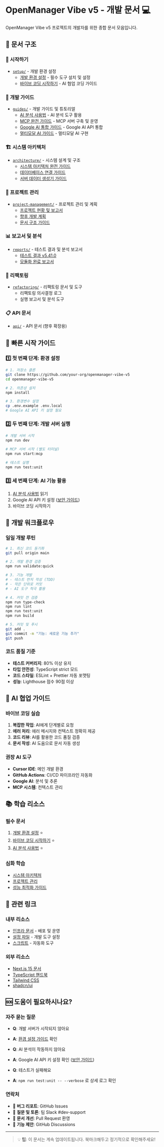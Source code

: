 # OpenManager Vibe v5 - 개발 문서 💻

OpenManager Vibe v5 프로젝트의 개발자를 위한 종합 문서 모음입니다.

## 📁 문서 구조

### 🚀 시작하기

- [`setup/`](setup/) - 개발 환경 설정
  - [개발 환경 설정](setup/개발_환경_설정.md) - 필수 도구 설치 및 설정
  - [바이브 코딩 시작하기](setup/바이브_코딩_시작하기.md) - AI 협업 코딩 가이드

### 📖 개발 가이드

- [`guides/`](guides/) - 개발 가이드 및 튜토리얼
  - [AI 분석 사용법](guides/AI_분석_사용법.md) - AI 분석 도구 활용
  - [MCP 완전 가이드](guides/MCP_완전_가이드.md) - MCP 서버 구축 및 운영
  - [Google AI 통합 가이드](guides/GOOGLE_AI_BETA_INTEGRATION_GUIDE.md) - Google AI API 통합
  - [멀티모달 AI 가이드](guides/MULTIMODAL_AI_INTEGRATION_GUIDE.md) - 멀티모달 AI 구현

### 🏗️ 시스템 아키텍처

- [`architecture/`](architecture/) - 시스템 설계 및 구조
  - [시스템 아키텍처 완전 가이드](architecture/시스템_아키텍처_완전_가이드.md)
  - [데이터베이스 연결 가이드](architecture/DATABASE_CONNECTION_GUIDE.md)
  - [서버 데이터 생성기 가이드](architecture/SERVER_DATA_GENERATOR_v5_GUIDE.md)

### 🎯 프로젝트 관리

- [`project-management/`](project-management/) - 프로젝트 관리 및 계획
  - [프로젝트 현황 및 보고서](project-management/프로젝트_현황_및_보고서.md)
  - [향후 개발 계획](project-management/FUTURE_DEVELOPMENT_PLAN.md)
  - [문서 구조 가이드](project-management/문서_구조_가이드.md)

### 📊 보고서 및 분석

- [`reports/`](reports/) - 테스트 결과 및 분석 보고서
  - [테스트 결과 v5.41.0](reports/TEST_RESULTS_v5.41.0.md)
  - [모듈화 완료 보고서](reports/MODULARIZATION_COMPLETION_REPORT.md)

### 🔧 리팩토링

- [`refactoring/`](refactoring/) - 리팩토링 문서 및 도구
  - 리팩토링 의사결정 로그
  - 실행 보고서 및 분석 도구

### 📋 API 문서

- [`api/`](api/) - API 문서 (향후 확장용)

## 🚀 빠른 시작 가이드

### 1️⃣ 첫 번째 단계: 환경 설정

```bash
# 1. 저장소 클론
git clone https://github.com/your-org/openmanager-vibe-v5
cd openmanager-vibe-v5

# 2. 의존성 설치
npm install

# 3. 환경변수 설정
cp .env.example .env.local
# Google AI API 키 설정 필요
```

### 2️⃣ 두 번째 단계: 개발 서버 실행

```bash
# 개발 서버 시작
npm run dev

# MCP 서버 시작 (별도 터미널)
npm run start:mcp

# 테스트 실행
npm run test:unit
```

### 3️⃣ 세 번째 단계: AI 기능 활용

1. [AI 분석 사용법](guides/AI_분석_사용법.md) 읽기
2. Google AI API 키 설정 ([보안 가이드](../security/))
3. 바이브 코딩 시작하기

## 🔧 개발 워크플로우

### 일일 개발 루틴

```bash
# 1. 최신 코드 동기화
git pull origin main

# 2. 개발 환경 검증
npm run validate:quick

# 3. 기능 개발
# - 테스트 먼저 작성 (TDD)
# - 작은 단위로 커밋
# - AI 도구 적극 활용

# 4. 커밋 전 검증
npm run type-check
npm run lint
npm run test:unit
npm run build

# 5. 커밋 및 푸시
git add .
git commit -m "기능: 새로운 기능 추가"
git push
```

### 코드 품질 기준

- **테스트 커버리지**: 80% 이상 유지
- **타입 안전성**: TypeScript strict 모드
- **코드 스타일**: ESLint + Prettier 자동 포맷팅
- **성능**: Lighthouse 점수 90점 이상

## 🤖 AI 협업 가이드

### 바이브 코딩 실습

1. **복잡한 작업**: AI에게 단계별로 요청
2. **에러 처리**: 에러 메시지와 컨텍스트 정확히 제공
3. **코드 리뷰**: AI를 활용한 코드 품질 검증
4. **문서 작성**: AI 도움으로 문서 자동 생성

### 권장 AI 도구

- **Cursor IDE**: 메인 개발 환경
- **GitHub Actions**: CI/CD 파이프라인 자동화
- **Google AI**: 분석 및 추론
- **MCP 시스템**: 컨텍스트 관리

## 📚 학습 리소스

### 필수 문서

1. [개발 환경 설정](setup/개발_환경_설정.md) ⭐
2. [바이브 코딩 시작하기](setup/바이브_코딩_시작하기.md) ⭐
3. [AI 분석 사용법](guides/AI_분석_사용법.md) ⭐

### 심화 학습

- [시스템 아키텍처](architecture/)
- [프로젝트 관리](project-management/)
- [성능 최적화 가이드](../../../infra/docs/monitoring/)

## 🔗 관련 링크

### 내부 리소스

- [인프라 문서](../../../infra/docs/) - 배포 및 운영
- [설정 파일](../config/) - 개발 도구 설정
- [스크립트](../scripts/) - 자동화 도구

### 외부 리소스

- [Next.js 15 문서](https://nextjs.org/docs)
- [TypeScript 핸드북](https://www.typescriptlang.org/docs/)
- [Tailwind CSS](https://tailwindcss.com/docs)
- [shadcn/ui](https://ui.shadcn.com/)

## 🆘 도움이 필요하시나요?

### 자주 묻는 질문

- **Q**: 개발 서버가 시작되지 않아요
- **A**: [환경 설정 가이드](setup/개발_환경_설정.md) 확인

- **Q**: AI 분석이 작동하지 않아요
- **A**: Google AI API 키 설정 확인 ([보안 가이드](../security/))

- **Q**: 테스트가 실패해요
- **A**: `npm run test:unit -- --verbose` 로 상세 로그 확인

### 연락처

- 🐛 **버그 리포트**: GitHub Issues
- 💬 **질문 및 토론**: 팀 Slack #dev-support
- 📖 **문서 개선**: Pull Request 환영
- 🚀 **기능 제안**: GitHub Discussions

---

> 💡 **팁**: 이 문서는 계속 업데이트됩니다. 북마크해두고 정기적으로 확인해주세요!
